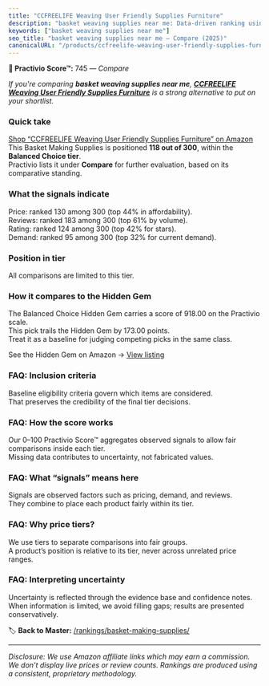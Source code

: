 ```yaml
---
title: "CCFREELIFE Weaving User Friendly Supplies Furniture"
description: "basket weaving supplies near me: Data-driven ranking using the Practivio Score™. Positioned by quality, value, demand, findability, momentum."
keywords: ["basket weaving supplies near me"]
seo_title: "basket weaving supplies near me — Compare (2025)"
canonicalURL: "/products/ccfreelife-weaving-user-friendly-supplies-furniture-B0D77FT49Q/"
---
```


**🛒 Practivio Score™:** 745 — _Compare_


*If you're comparing **basket weaving supplies near me**, **[CCFREELIFE Weaving User Friendly Supplies Furniture](https://www.amazon.com/dp/B0D77FT49Q?tag=practivio-20)** is a strong alternative to put on your shortlist.*
### Quick take
[Shop “CCFREELIFE Weaving User Friendly Supplies Furniture” on Amazon](https://www.amazon.com/dp/B0D77FT49Q?tag=practivio-20)
This Basket Making Supplies is positioned **118 out of 300**, within the **Balanced Choice tier**.  
Practivio lists it under **Compare** for further evaluation, based on its comparative standing.

### What the signals indicate
Price: ranked 130 among 300 (top 44% in affordability).  
Reviews: ranked 183 among 300 (top 61% by volume).  
Rating: ranked 124 among 300 (top 42% for stars).  
Demand: ranked 95 among 300 (top 32% for current demand).

### Position in tier
All comparisons are limited to this tier.

### How it compares to the Hidden Gem
The Balanced Choice Hidden Gem carries a score of 918.00 on the Practivio scale.  
This pick trails the Hidden Gem by 173.00 points.  
Treat it as a baseline for judging competing picks in the same class.  

See the Hidden Gem on Amazon → [View listing](https://www.amazon.com/dp/B07F6D6DKV?tag=practivio-20)

### FAQ: Inclusion criteria
Baseline eligibility criteria govern which items are considered.  
That preserves the credibility of the final tier decisions.

### FAQ: How the score works
Our 0–100 Practivio Score™ aggregates observed signals to allow fair comparisons inside each tier.  
Missing data contributes to uncertainty, not fabricated values.

### FAQ: What “signals” means here
Signals are observed factors such as pricing, demand, and reviews.  
They combine to place each product fairly within its tier.

### FAQ: Why price tiers?
We use tiers to separate comparisons into fair groups.  
A product’s position is relative to its tier, never across unrelated price ranges.

### FAQ: Interpreting uncertainty
Uncertainty is reflected through the evidence base and confidence notes.  
When information is limited, we avoid filling gaps; results are presented conservatively.

<!-- Missing template for Compare/CompareWithinPriceClass -->


🏷️ **Back to Master:** [/rankings/basket-making-supplies/](/rankings/basket-making-supplies/)

---
_Disclosure: We use Amazon affiliate links which may earn a commission. We don’t display live prices or review counts. Rankings are produced using a consistent, proprietary methodology._
